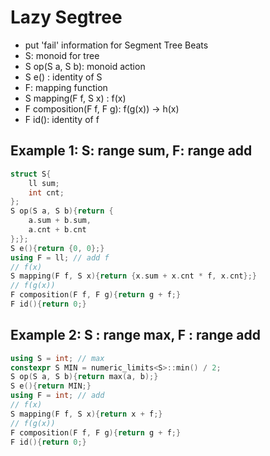 # Lazy Segtree
- put 'fail' information for Segment Tree Beats
- S: monoid for tree
- S op(S a, S b): monoid action
- S e() : identity of S
- F: mapping function
- S mapping(F f, S x) : f(x)
- F composition(F f, F g): f(g(x)) -> h(x)
- F id(): identity of f

## Example 1: S: range sum, F: range add
```cpp
struct S{
    ll sum;
    int cnt;
};
S op(S a, S b){return {
    a.sum + b.sum,
    a.cnt + b.cnt
};};
S e(){return {0, 0};}
using F = ll; // add f
// f(x)
S mapping(F f, S x){return {x.sum + x.cnt * f, x.cnt};}
// f(g(x))
F composition(F f, F g){return g + f;}
F id(){return 0;}
```

## Example 2: S : range max, F : range add
```cpp
using S = int; // max
constexpr S MIN = numeric_limits<S>::min() / 2; 
S op(S a, S b){return max(a, b);}
S e(){return MIN;}
using F = int; // add
// f(x)
S mapping(F f, S x){return x + f;}
// f(g(x))
F composition(F f, F g){return g + f;}
F id(){return 0;}
```
